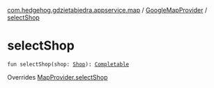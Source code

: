 [com.hedgehog.gdzietabiedra.appservice.map](../index.md) / [GoogleMapProvider](index.md) / [selectShop](./select-shop.md)

# selectShop

`fun selectShop(shop: `[`Shop`](file:/home/adam/repo/GdzieTaBiedra/docs/domain/com.hedgehog.gdzietabiedra.domain/-shop/index.md)`): `[`Completable`](http://reactivex.io/RxJava/javadoc/io/reactivex/Completable.html)

Overrides [MapProvider.selectShop](../-map-provider/select-shop.md)


